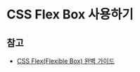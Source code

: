 # CSS Flex Box 사용하기

## 참고
- [CSS Flex(Flexible Box) 완벽 가이드](https://heropy.blog/2018/11/24/css-flexible-box/)
